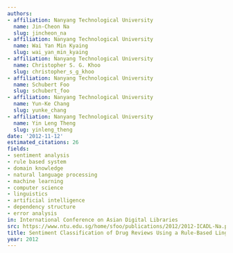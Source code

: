 ```yaml
---
authors:
- affiliation: Nanyang Technological University
  name: Jin-Cheon Na
  slug: jincheon_na
- affiliation: Nanyang Technological University
  name: Wai Yan Min Kyaing
  slug: wai_yan_min_kyaing
- affiliation: Nanyang Technological University
  name: Christopher S. G. Khoo
  slug: christopher_s_g_khoo
- affiliation: Nanyang Technological University
  name: Schubert Foo
  slug: schubert_foo
- affiliation: Nanyang Technological University
  name: Yun-Ke Chang
  slug: yunke_chang
- affiliation: Nanyang Technological University
  name: Yin Leng Theng
  slug: yinleng_theng
date: '2012-11-12'
estimated_citations: 26
fields:
- sentiment analysis
- rule based system
- domain knowledge
- natural language processing
- machine learning
- computer science
- linguistics
- artificial intelligence
- dependency structure
- error analysis
in: International Conference on Asian Digital Libraries
src: https://www.ntu.edu.sg/home/sfoo/publications/2012/2012-ICADL-Na.pdf
title: Sentiment Classification of Drug Reviews Using a Rule-Based Linguistic Approach
year: 2012
---
```


